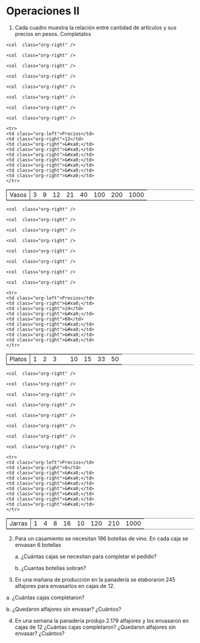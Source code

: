 # Operaciones II

1.  Cada cuadro muestra la relación entre cantidad de artículos y sus precios en pesos. Completalos
    
<table border="2" cellspacing="0" cellpadding="6" rules="groups" frame="hsides">


<colgroup>
    <col  class="org-left" />
    
    <col  class="org-right" />
    
    <col  class="org-right" />
    
    <col  class="org-right" />
    
    <col  class="org-right" />
    
    <col  class="org-right" />
    
    <col  class="org-right" />
    
    <col  class="org-right" />
    
    <col  class="org-right" />
</colgroup>
<tbody>
    <tr>
    <td class="org-left">Vasos</td>
    <td class="org-right">3</td>
    <td class="org-right">9</td>
    <td class="org-right">12</td>
    <td class="org-right">21</td>
    <td class="org-right">40</td>
    <td class="org-right">100</td>
    <td class="org-right">200</td>
    <td class="org-right">1000</td>
    </tr>
    
    
    <tr>
    <td class="org-left">Precios</td>
    <td class="org-right">12</td>
    <td class="org-right">&#xa0;</td>
    <td class="org-right">&#xa0;</td>
    <td class="org-right">&#xa0;</td>
    <td class="org-right">&#xa0;</td>
    <td class="org-right">&#xa0;</td>
    <td class="org-right">&#xa0;</td>
    <td class="org-right">&#xa0;</td>
    </tr>
</tbody>
</table>

<table border="2" cellspacing="0" cellpadding="6" rules="groups" frame="hsides">
<colgroup>
    <col  class="org-left" />
    
    <col  class="org-right" />
    
    <col  class="org-right" />
    
    <col  class="org-right" />
    
    <col  class="org-right" />
    
    <col  class="org-right" />
    
    <col  class="org-right" />
    
    <col  class="org-right" />
    
    <col  class="org-right" />
</colgroup>
<tbody>
    <tr>
    <td class="org-left">Platos</td>
    <td class="org-right">1</td>
    <td class="org-right">2</td>
    <td class="org-right">3</td>
    <td class="org-right">&#xa0;</td>
    <td class="org-right">10</td>
    <td class="org-right">15</td>
    <td class="org-right">33</td>
    <td class="org-right">50</td>
    </tr>
    
    
    <tr>
    <td class="org-left">Precios</td>
    <td class="org-right">&#xa0;</td>
    <td class="org-right">24</td>
    <td class="org-right">&#xa0;</td>
    <td class="org-right">60</td>
    <td class="org-right">&#xa0;</td>
    <td class="org-right">&#xa0;</td>
    <td class="org-right">&#xa0;</td>
    <td class="org-right">&#xa0;</td>
    </tr>
</tbody>
</table>
    
<table border="2" cellspacing="0" cellpadding="6" rules="groups" frame="hsides">
<colgroup>
    <col  class="org-left" />
    
    <col  class="org-right" />
    
    <col  class="org-right" />
    
    <col  class="org-right" />
    
    <col  class="org-right" />
    
    <col  class="org-right" />
    
    <col  class="org-right" />
    
    <col  class="org-right" />
    
    <col  class="org-right" />
</colgroup>
<tbody>
    <tr>
    <td class="org-left">Jarras</td>
    <td class="org-right">1</td>
    <td class="org-right">4</td>
    <td class="org-right">8</td>
    <td class="org-right">16</td>
    <td class="org-right">10</td>
    <td class="org-right">120</td>
    <td class="org-right">210</td>
    <td class="org-right">1000</td>
    </tr>
    
    
    <tr>
    <td class="org-left">Precios</td>
    <td class="org-right">8</td>
    <td class="org-right">&#xa0;</td>
    <td class="org-right">&#xa0;</td>
    <td class="org-right">&#xa0;</td>
    <td class="org-right">&#xa0;</td>
    <td class="org-right">&#xa0;</td>
    <td class="org-right">&#xa0;</td>
    <td class="org-right">&#xa0;</td>
    </tr>
</tbody>
</table>

2.  Para un casamiento se necesitan 196 botellas de vino. En cada caja se envasan 6 botellas
    
    a.  ¿Cuántas cajas se necesitan para completar el pedido?
    
    b.  ¿Cuantas botellas sobran?

3.  En una mañana de producción en la panadería se elaboraron 245 alfajores para envasarlos en cajas de 12. 
  
  a.  ¿Cuántas cajas completaron? 
  
  b. ¿Quedaron alfajores sin envasar? ¿Cuántos?

4.  En una semana la panadería produjo 2.179 alfajores y los envasaron en cajas de 12 ¿Cuántas cajas completaron? ¿Quedaron alfajores sin envasar? ¿Cuántos?
